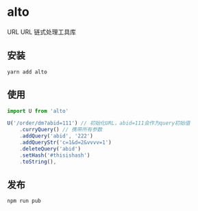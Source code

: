 # alto

URL URL 链式处理工具库

## 安装

`yarn add alto`

## 使用

```javascript
import U from 'alto'

U('/order/dm?abid=111') // 初始化URL，abid=111会作为query初始值
    .curryQuery() // 携带所有参数
    .addQuery('abid', '222')
    .addQueryStr('c=1&d=2&vvvv=1')
    .deleteQuery('abid')
    .setHash('#thisishash')
    .toString(),
```

## 发布

`npm run pub`
